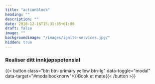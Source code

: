 ```yaml
---
title: "actionblock"
heading: ""
description: ""
date: 2018-12-16T15:31:35+01:00
draft: false
image: ""
backgroundimage: "/images/ignite-services.jpg/"
hidden: true
---
```

<h3 class="actionblock-h3">Realiser ditt innkjøpspotensial​</h3>
{{< button class="btn btn-primary yellow btn-lg" data-toggle="modal" data-target="#modalbooknorw">}}Book et møte{{< /button >}}

